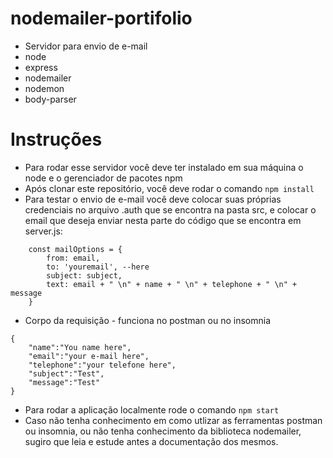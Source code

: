 # nodemailer-portifolio
* Servidor para envio de e-mail
* node 
* express
* nodemailer
* nodemon
* body-parser

# Instruções
* Para rodar esse servidor você deve ter instalado em sua máquina o node e o gerenciador de pacotes npm
* Após clonar este repositório, você deve rodar o comando ```npm install``` 
* Para testar o envio de e-mail você deve colocar suas próprias credenciais no arquivo .auth que se encontra na pasta src, e colocar o email que deseja enviar nesta parte do código
que se encontra em server.js:
```
    const mailOptions = {
        from: email,
        to: 'youremail', --here
        subject: subject,
        text: email + " \n" + name + " \n" + telephone + " \n" + message
    }
 ```
 * Corpo da requisição - funciona no postman ou no insomnia
```
{
	"name":"You name here",
	"email":"your e-mail here",
	"telephone":"your telefone here",
	"subject":"Test",
	"message":"Test"
}
```
* Para rodar a aplicação localmente rode o comando ```npm start```
* Caso não tenha conhecimento em como utlizar as ferramentas postman ou insomnia, ou não tenha conhecimento da biblioteca nodemailer, sugiro que leia e estude antes a documentação
dos mesmos.
